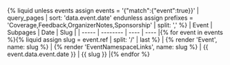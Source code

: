{% liquid
unless events
  assign events = '{"match":{"event":true}}' | query_pages | sort: 'data.event.date'
endunless
assign prefixes = 'Coverage,Feedback,OrganizerNotes,Sponsorship' | split: ','
%}
| Event | Subpages | Date | Slug |
| ----- | -------- | ---- | ---- |{% for event in events %}{% liquid
assign slug = event.ref | split: '/' | last
%}
| {% render 'Event', name: slug %} | {% render 'EventNamespaceLinks', name: slug %} | {{ event.data.event.date }} | {{ slug }} |{% endfor %}